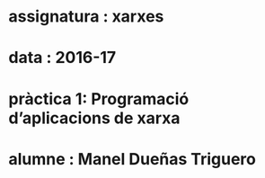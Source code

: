 # assignatura : xarxes
# data : 2016-17
# pràctica 1: Programació d’aplicacions de xarxa
# alumne : Manel Dueñas Triguero
